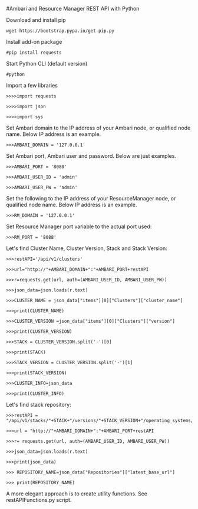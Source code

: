 #Ambari and Resource Manager REST API with Python

Download and install pip
```
wget https://bootstrap.pypa.io/get-pip.py
```
Install add-on package
```
#pip install requests
```
Start Python CLI (default version)
```
#python
```
Import a few libraries
```
>>>>import requests
```
```
>>>>import json
```
```
>>>>import sys
```
Set Ambari domain to the IP address of your Ambari node, or qualified node name. Below IP address is an example.
```
>>>AMBARI_DOMAIN = '127.0.0.1'
```
Set Ambari port, Ambari user and password. Below are just examples. 
```
>>>AMBARI_PORT = '8080'
```
```
>>>AMBARI_USER_ID = 'admin'
```
```
>>>AMBARI_USER_PW = 'admin'
```
Set the following to the IP address of your ResourceManager node, or qualified node name. Below IP address is an example.
```
>>>RM_DOMAIN = '127.0.0.1'
```
Set Resource Manager port variable to the actual port used:
```
>>>RM_PORT = '8088'
```
Let's find Cluster Name, Cluster Version, Stack and Stack Version:
```
>>>restAPI='/api/v1/clusters'
```
```
>>>url="http://"+AMBARI_DOMAIN+":"+AMBARI_PORT+restAPI
```
```
>>>r=requests.get(url, auth=(AMBARI_USER_ID, AMBARI_USER_PW))
```
```
>>>json_data=json.loads(r.text)
```
```
>>>CLUSTER_NAME = json_data["items"][0]["Clusters"]["cluster_name"]
```
```
>>>print(CLUSTER_NAME)
```
```
>>>CLUSTER_VERSION =json_data["items"][0]["Clusters"]["version"]
```
```
>>>print(CLUSTER_VERSION)
```
```
>>>STACK = CLUSTER_VERSION.split('-')[0]
```
```
>>>print(STACK)
```
```
>>>STACK_VERSION = CLUSTER_VERSION.split('-')[1]
```
```
>>>print(STACK_VERSION)
```
```
>>>CLUSTER_INFO=json_data
```
```
>>>print(CLUSTER_INFO)
```
Let's find stack repository:
```
>>>restAPI = "/api/v1/stacks/"+STACK+"/versions/"+STACK_VERSION+"/operating_systems/redhat7/repositories/"+CLUSTER_VERSION
```
```
>>>url = "http://"+AMBARI_DOMAIN+":"+AMBARI_PORT+restAPI
```
```
>>>r= requests.get(url, auth=(AMBARI_USER_ID, AMBARI_USER_PW))
```
```
>>>json_data=json.loads(r.text)
```
```
>>>print(json_data)
```
```
>>> REPOSITORY_NAME=json_data["Repositories"]["latest_base_url"]
```
```
>>> print(REPOSITORY_NAME)
```
A more elegant approach is to create utility functions. See restAPIFunctions.py script.
